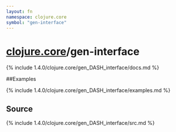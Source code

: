 ```yaml
---
layout: fn
namespace: clojure.core
symbol: "gen-interface"
---
```


# [clojure.core](../)/gen-interface

{% include 1.4.0/clojure.core/gen_DASH_interface/docs.md %}

##Examples

{% include 1.4.0/clojure.core/gen_DASH_interface/examples.md %}
## Source
{% include 1.4.0/clojure.core/gen_DASH_interface/src.md %}

